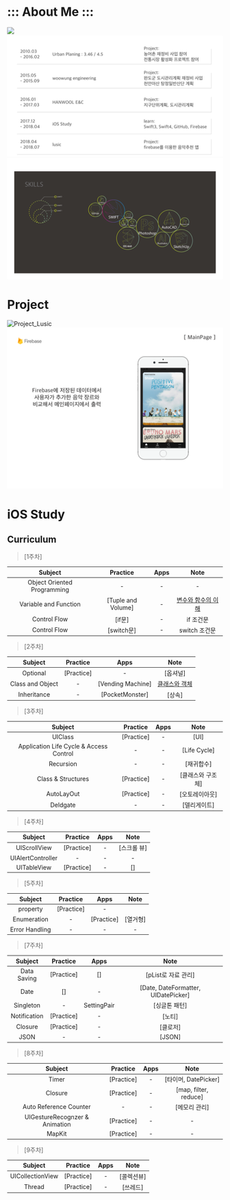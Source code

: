 # ::: About Me :::

![](https://github.com/BroxigarSaurfang/iOS-dev/blob/master/README/cover1.png)
![](https://github.com/BroxigarSaurfang/iOS-dev/blob/master/README/cover2.png)
![](https://github.com/BroxigarSaurfang/iOS-dev/blob/master/README/cover3.png)


# Project

![Project_Lusic](https://github.com/LHOCHAN/lusic---looking-for-music)
![](https://github.com/BroxigarSaurfang/iOS-dev/blob/master/README/README_Main.png)



# iOS Study

## Curriculum

> [1주차]
	 	
   	
| Subject | Practice | Apps | Note |
|:-------:|:--------:|:----:|:----:|
|Object Oriented Programming|-|-|-|
|Variable and Function|[Tuple and Volume]|-|[변수와 함수의 이해](https://github.com/BroxigarSaurfang/iOS-dev/blob/master/stuedy/1st.md)|
|Control Flow|[if문]|-|if 조건문|
|Control Flow|[switch문]|-|switch 조건문|
	
	
> [2주차]

	
| Subject | Practice | Apps | Note |
|:-------:|:--------:|:----:|:----:|
|Optional|[Practice]|-|[옵셔널]|
|Class and Object|-|[Vending Machine]|[클래스와 객체](https://github.com/BroxigarSaurfang/iOS-dev/blob/master/stuedy/CHAPTER8.md)|
|Inheritance|-|[PocketMonster]|[상속]|
	
	
> [3주차]

	
| Subject | Practice | Apps | Note |
|:-------:|:--------:|:----:|:----:|
|UIClass|[Practice]|-|[UI]|
|Application Life Cycle & Access Control|-|-|[Life Cycle]|
|Recursion|-|-|[재귀합수]|
|Class & Structures|[Practice]|-|[클래스와 구조체]|
|AutoLayOut|[Practice]|-|[오토레이아웃]|
|Deldgate|-|-|[델리게이트]|
	
	
> [4주차]

	
| Subject | Practice | Apps | Note |
|:-------:|:--------:|:----:|:----:|
|UIScrollView|[Practice]|-|[스크롤 뷰]|
|UIAlertController|-|-|-|
|UITableView|[Practice]|-|[]|


> [5주차]

	
| Subject | Practice | Apps | Note |
|:-------:|:--------:|:----:|:----:|
|property|[Practice]|-||
|Enumeration|-|[Practice]|[열거형]|
|Error Handling|-|-|-|


> [7주차]

	
| Subject | Practice | Apps | Note |
|:-------:|:--------:|:----:|:----:|
|Data Saving|[Practice]|[]|[pList로 자료 관리]|
|Date|[]|-|[Date, DateFormatter, UIDatePicker]|
|Singleton|-|SettingPair|[싱글톤 패턴]|
|Notification|[Practice]|-|[노티]|
|Closure|[Practice]|-|[클로저]|
|JSON|-|-|[JSON]|
	

> [8주차]

	
| Subject | Practice | Apps | Note |
|:-------:|:--------:|:----:|:----:|
|Timer|[Practice]|-|[타이머, DatePicker]|
|Closure|[Practice]|-|[map, filter, reduce]|
|Auto Reference Counter|-|-|[메모리 관리]|
|UIGestureRecognzer & Animation|[Practice]|-|-|
|MapKit|[Practice]|-|-|


> [9주차]


| Subject | Practice | Apps | Note |
|:-------:|:--------:|:----:|:----:|
|UICollectionView|[Practice]|-|[콜렉션뷰]|
|Thread|[Practice]|-|[쓰레드]|
	

